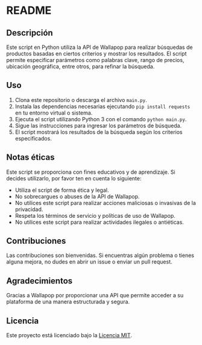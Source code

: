 # README

## Descripción

Este script en Python utiliza la API de Wallapop para realizar búsquedas de productos basadas en ciertos criterios y mostrar los resultados. El script permite especificar parámetros como palabras clave, rango de precios, ubicación geográfica, entre otros, para refinar la búsqueda.

## Uso

1. Clona este repositorio o descarga el archivo `main.py`.
2. Instala las dependencias necesarias ejecutando `pip install requests` en tu entorno virtual o sistema.
3. Ejecuta el script utilizando Python 3 con el comando `python main.py`.
4. Sigue las instrucciones para ingresar los parámetros de búsqueda.
5. El script mostrará los resultados de la búsqueda según los criterios especificados.

## Notas éticas

Este script se proporciona con fines educativos y de aprendizaje. Si decides utilizarlo, por favor ten en cuenta lo siguiente:

- Utiliza el script de forma ética y legal.
- No sobrecargues o abuses de la API de Wallapop.
- No utilices este script para realizar acciones maliciosas o invasivas de la privacidad.
- Respeta los términos de servicio y políticas de uso de Wallapop.
- No utilices este script para realizar actividades ilegales o antiéticas.

## Contribuciones

Las contribuciones son bienvenidas. Si encuentras algún problema o tienes alguna mejora, no dudes en abrir un issue o enviar un pull request.

## Agradecimientos

Gracias a Wallapop por proporcionar una API que permite acceder a su plataforma de una manera estructurada y segura.

## Licencia

Este proyecto está licenciado bajo la [Licencia MIT](LICENSE).
